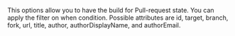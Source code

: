 This options allow you to have the build for Pull-request state. You can apply the filter on when condition. Possible attributes are id, target, branch, fork, url, title, author, authorDisplayName, and authorEmail.
